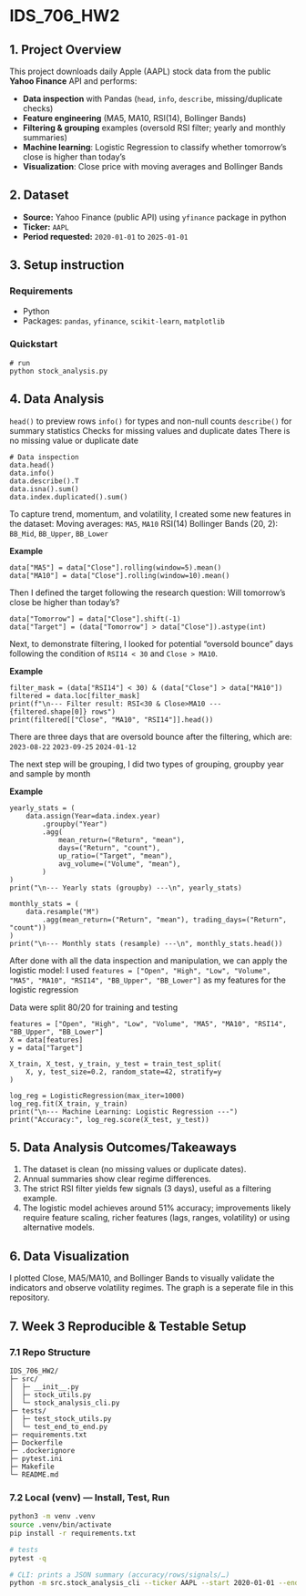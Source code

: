 # IDS_706_HW2
## 1. Project Overview
This project downloads daily Apple (AAPL) stock data from the public **Yahoo Finance** API and performs:
- **Data inspection** with Pandas (`head`, `info`, `describe`, missing/duplicate checks)
- **Feature engineering** (MA5, MA10, RSI(14), Bollinger Bands)
- **Filtering & grouping** examples (oversold RSI filter; yearly and monthly summaries)
- **Machine learning**: Logistic Regression to classify whether tomorrow’s close is higher than today’s  
- **Visualization**: Close price with moving averages and Bollinger Bands

## 2. Dataset
- **Source:** Yahoo Finance (public API) using `yfinance` package in python
- **Ticker:** `AAPL`
- **Period requested:** `2020-01-01` to `2025-01-01`  

## 3. Setup instruction

### Requirements
- Python
- Packages: `pandas`, `yfinance`, `scikit-learn`, `matplotlib`

### Quickstart

```
# run
python stock_analysis.py
```
## 4. Data Analysis

`head()` to preview rows
`info()` for types and non-null counts
`describe()` for summary statistics
Checks for missing values and duplicate dates
There is no missing value or duplicate date

```
# Data inspection
data.head()
data.info()
data.describe().T
data.isna().sum()
data.index.duplicated().sum()
```
To capture trend, momentum, and volatility, I created some new features in the dataset:
Moving averages: `MA5`, `MA10`
RSI(14)
Bollinger Bands (20, 2): `BB_Mid`, `BB_Upper`, `BB_Lower`

**Example**
```
data["MA5"] = data["Close"].rolling(window=5).mean()
data["MA10"] = data["Close"].rolling(window=10).mean()
```

Then I defined the target following the research question: Will tomorrow’s close be higher than today’s?

```
data["Tomorrow"] = data["Close"].shift(-1)
data["Target"] = (data["Tomorrow"] > data["Close"]).astype(int)
```

Next, to demonstrate filtering, I looked for potential “oversold bounce” days following the condition of `RSI14 < 30` and `Close > MA10`.

**Example**

```
filter_mask = (data["RSI14"] < 30) & (data["Close"] > data["MA10"])
filtered = data.loc[filter_mask]
print(f"\n--- Filter result: RSI<30 & Close>MA10 --- {filtered.shape[0]} rows")
print(filtered[["Close", "MA10", "RSI14"]].head())
```
There are three days that are oversold bounce after the filtering, which are:                                    
`2023-08-22` `2023-09-25` `2024-01-12`

The next step will be grouping, I did two types of grouping, groupby year and sample by month

**Example**
```
yearly_stats = (
    data.assign(Year=data.index.year)
        .groupby("Year")
        .agg(
            mean_return=("Return", "mean"),
            days=("Return", "count"),
            up_ratio=("Target", "mean"),
            avg_volume=("Volume", "mean"),
        )
)
print("\n--- Yearly stats (groupby) ---\n", yearly_stats)

monthly_stats = (
    data.resample("M")
        .agg(mean_return=("Return", "mean"), trading_days=("Return", "count"))
)
print("\n--- Monthly stats (resample) ---\n", monthly_stats.head())
```

After done with all the data inspection and manipulation, we can apply the logistic model:
I used 
`features = ["Open", "High", "Low", "Volume", "MA5", "MA10", "RSI14", "BB_Upper", "BB_Lower"]`
as my features for the logistic regression

Data were split 80/20 for training and testing

```
features = ["Open", "High", "Low", "Volume", "MA5", "MA10", "RSI14", "BB_Upper", "BB_Lower"]
X = data[features]
y = data["Target"]

X_train, X_test, y_train, y_test = train_test_split(
    X, y, test_size=0.2, random_state=42, stratify=y
)

log_reg = LogisticRegression(max_iter=1000)
log_reg.fit(X_train, y_train)
print("\n--- Machine Learning: Logistic Regression ---")
print("Accuracy:", log_reg.score(X_test, y_test))
```

## 5. Data Analysis Outcomes/Takeaways
1) The dataset is clean (no missing values or duplicate dates).
2) Annual summaries show clear regime differences.
3) The strict RSI filter yields few signals (3 days), useful as a filtering example.
4) The logistic model achieves around 51% accuracy; improvements likely require feature scaling, richer features (lags, ranges, volatility) or using alternative models.

## 6. Data Visualization
I plotted Close, MA5/MA10, and Bollinger Bands to visually validate the indicators and observe volatility regimes.
The graph is a seperate file in this repository.

## 7. Week 3 Reproducible & Testable Setup

### 7.1 Repo Structure

```text
IDS_706_HW2/
├─ src/
│  ├─ __init__.py
│  ├─ stock_utils.py
│  └─ stock_analysis_cli.py
├─ tests/
│  ├─ test_stock_utils.py
│  └─ test_end_to_end.py
├─ requirements.txt
├─ Dockerfile
├─ .dockerignore
├─ pytest.ini
├─ Makefile
└─ README.md
```

### 7.2 Local (venv) — Install, Test, Run

```bash
python3 -m venv .venv
source .venv/bin/activate
pip install -r requirements.txt

# tests
pytest -q

# CLI: prints a JSON summary (accuracy/rows/signals/…)
python -m src.stock_analysis_cli --ticker AAPL --start 2020-01-01 --end 2025-01-01
```



